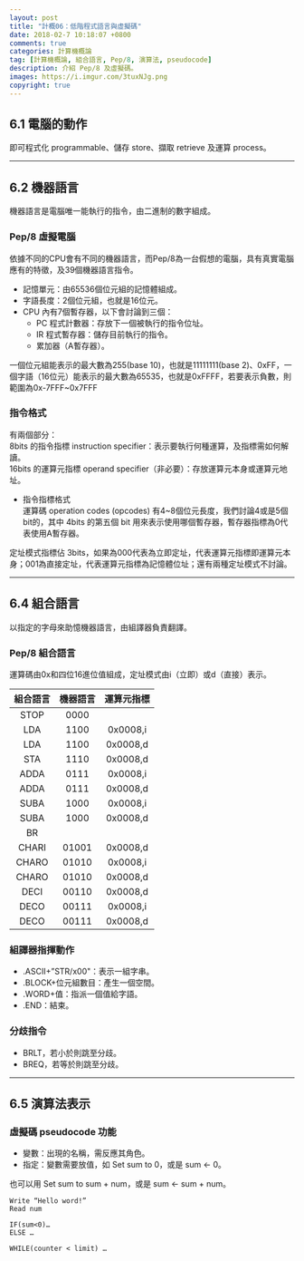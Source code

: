 ```yaml
---
layout: post
title: "計概06：低階程式語言與虛擬碼"
date: 2018-02-7 10:18:07 +0800
comments: true
categories: 計算機概論
tag: [計算機概論, 組合語言, Pep/8, 演算法, pseudocode]
description: 介紹 Pep/8 及虛擬碼。
images: https://i.imgur.com/3tuxNJg.png
copyright: true
---
```

## 6.1 電腦的動作
即可程式化 programmable、儲存 store、擷取 retrieve 及運算 process。

---
## 6.2 機器語言
機器語言是電腦唯一能執行的指令，由二進制的數字組成。
### Pep/8 虛擬電腦
依據不同的CPU會有不同的機器語言，而Pep/8為一台假想的電腦，具有真實電腦應有的特徵，及39個機器語言指令。

- 記憶單元：由65536個位元組的記憶體組成。
- 字語長度：2個位元組，也就是16位元。
- CPU 內有7個暫存器，以下會討論到三個：
	- PC 程式計數器：存放下一個被執行的指令位址。
	- IR 程式暫存器：儲存目前執行的指令。
	- 累加器（A暫存器）。

一個位元組能表示的最大數為255(base 10)，也就是11111111(base 2)、0xFF，一個字語（16位元）能表示的最大數為65535，也就是0xFFFF，若要表示負數，則範圍為0x-7FFF~0x7FFF

### 指令格式 
有兩個部分：<br>
8bits 的指令指標 instruction specifier：表示要執行何種運算，及指標需如何解讀。<br>
16bits 的運算元指標 operand specifier（非必要）：存放運算元本身或運算元地址。
- 指令指標格式<br>
運算碼 operation codes (opcodes) 有4~8個位元長度，我們討論4或是5個bit的，其中 4bits 的第五個 bit 用來表示使用哪個暫存器，暫存器指標為0代表使用A暫存器。

定址模式指標佔 3bits，如果為000代表為立即定址，代表運算元指標即運算元本身；001為直接定址，代表運算元指標為記憶體位址；還有兩種定址模式不討論。

---
## 6.4 組合語言
以指定的字母來助憶機器語言，由組譯器負責翻譯。
### Pep/8 組合語言
運算碼由0x和四位16進位值組成，定址模式由i（立即）或d（直接）表示。


| 組合語言 | 機器語言 | 運算元指標 |
| :-----: | :-----: | :-------: |
| STOP | 0000 | |
| LDA | 1100 | 0x0008,i |
| LDA | 1100 | 0x0008,d |
| STA | 1110 | 0x0008,d |
| ADDA | 0111 | 0x0008,i |
| ADDA | 0111 | 0x0008,d |
| SUBA | 1000 | 0x0008,i |
| SUBA | 1000 | 0x0008,d |
| BR | | |
| CHARI | 01001 | 0x0008,d |
| CHARO | 01010 | 0x0008,i |
| CHARO | 01010 | 0x0008,d |
| DECI | 00110 | 0x0008,d |
| DECO | 00111 | 0x0008,i |
| DECO | 00111 | 0x0008,d |



### 組譯器指揮動作
- .ASCII+”STR/x00"：表示一組字串。
- .BLOCK+位元組數目：產生一個空間。
- .WORD+值：指派一個值給字語。
- .END：結束。

### 分歧指令
- BRLT，若小於則跳至分歧。
- BREQ，若等於則跳至分歧。

---
## 6.5 演算法表示
### 虛擬碼 pseudocode 功能
- 變數：出現的名稱，需反應其角色。
- 指定：變數需要放值，如 Set sum to 0，或是 sum ← 0。

也可以用 Set sum to sum + num，或是 sum ← sum + num。

```:輸入/輸出 line_number:false
Write “Hello word!”
Read num
```

```:選擇 line_number:false
IF(sum<0)…
ELSE …
```

```:重複 line_number:false
WHILE(counter < limit) …
```